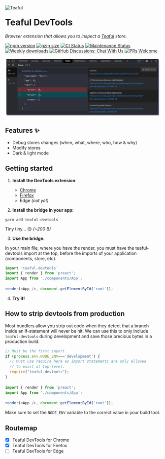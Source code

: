 <img src="https://raw.githubusercontent.com/teafuljs/teaful/master/logo.svg" width="70" alt="Teaful" align="left" />

# Teaful DevTools

_Browser extension that allows you to inspect a [Teaful](https://github.com/teafuljs/teaful) store._


[![npm version](https://badge.fury.io/js/teaful-devtools.svg)](https://badge.fury.io/js/teaful-devtools)
[![gzip size](https://img.badgesize.io/https://unpkg.com/teaful-devtools?compression=gzip&label=gzip)](https://unpkg.com/teaful-devtools)
[![CI Status](https://github.com/teafuljs/teaful-devtools/actions/workflows/test.yml/badge.svg)](https://github.com/teafuljs/teaful-devtools/actions/workflows/test.yml)
[![Maintenance Status](https://badgen.net/badge/maintenance/active/green)](https://github.com/teafuljs/teaful-devtools#maintenance-status)
[![Weekly downloads](https://badgen.net/npm/dw/teaful-devtools?color=blue)](https://www.npmjs.com/package/teaful-devtools)
[![GitHub Discussions: Chat With Us](https://badgen.net/badge/discussions/chat%20with%20us/purple)](https://github.com/teafuljs/teaful-devtools/discussions)
[![PRs Welcome](https://img.shields.io/badge/PRs-welcome-brightgreen.svg?style=flat-square)](https://github.com/teafuljs/teaful-devtools/pulls)

<div align="center">
<img src="demo.png" alt="demo" />
</div>

## Features ✨

- Debug stores changes (when, what, where, who, how & why)
- Modify stores
- Dark & light mode


## Getting started

1. **Install the DevTools extension**

    - [Chrome](https://chrome.google.com/webstore/detail/teaful-devtools/lficdnnjoackdnaddfcgllmjdocofadc)
    - [Firefox](https://addons.mozilla.org/es/firefox/addon/teaful-devtools/)
    - Edge _(not yet)_

2. **Install the bridge in your app**:

```
yarn add teaful-devtools
```

Tiny tiny... 😊 _(~200 B)_

3. **Use the bridge**.

In your main file, where you have the render, you must have the teaful-devtools import at the top, before the imports of your application (components, store, etc).

```js
import 'teaful-devtools'
import { render } from 'preact';
import App from './components/App';

render(<App />, document.getElementById('root'));
```

4. **Try it!**

## How to strip devtools from production

Most bundlers allow you strip out code when they detect that a branch inside an if-statement will never be hit. We can use this to only include `teaful-devtools` during development and save those precious bytes in a production build.

```js
// Must be the first import
if (process.env.NODE_ENV==='development') {
  // Must use require here as import statements are only allowed
  // to exist at top-level.
  require("teaful-devtools");
}

import { render } from 'preact';
import App from './components/App';

render(<App />, document.getElementById('root'));
```

Make sure to set the `NODE_ENV` variable to the correct value in your build tool.

## Routemap

- [x] Teaful DevTools for Chrome 
- [x] Teaful DevTools for Firefox
- [ ] Teaful DevTools for Edge
